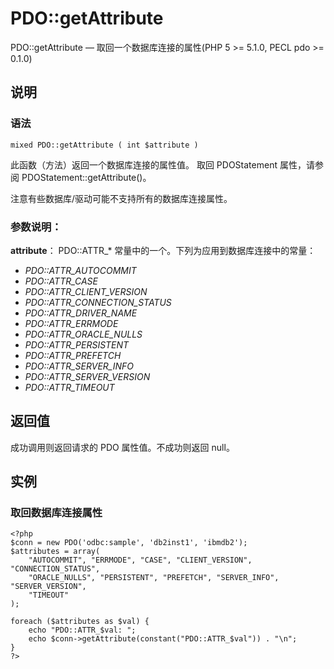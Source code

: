 # PDO::getAttribute



PDO::getAttribute — 取回一个数据库连接的属性(PHP 5 &gt;= 5.1.0, PECL pdo &gt;= 0.1.0)

## 说明

### 语法

```
mixed PDO::getAttribute ( int $attribute )

```

此函数（方法）返回一个数据库连接的属性值。 取回 PDOStatement 属性，请参阅 PDOStatement::getAttribute()。

注意有些数据库/驱动可能不支持所有的数据库连接属性。

### 参数说明：

**attribute**：
PDO::ATTR_* 常量中的一个。下列为应用到数据库连接中的常量：

*   _PDO::ATTR_AUTOCOMMIT_
*   _PDO::ATTR_CASE_
*   _PDO::ATTR_CLIENT_VERSION_
*   _PDO::ATTR_CONNECTION_STATUS_
*   _PDO::ATTR_DRIVER_NAME_
*   _PDO::ATTR_ERRMODE_
*   _PDO::ATTR_ORACLE_NULLS_
*   _PDO::ATTR_PERSISTENT_
*   _PDO::ATTR_PREFETCH_
*   _PDO::ATTR_SERVER_INFO_
*   _PDO::ATTR_SERVER_VERSION_
*   _PDO::ATTR_TIMEOUT_

## 返回值

成功调用则返回请求的 PDO 属性值。不成功则返回 null。

## 实例

### 取回数据库连接属性

```
<?php
$conn = new PDO('odbc:sample', 'db2inst1', 'ibmdb2');
$attributes = array(
    "AUTOCOMMIT", "ERRMODE", "CASE", "CLIENT_VERSION", "CONNECTION_STATUS",
    "ORACLE_NULLS", "PERSISTENT", "PREFETCH", "SERVER_INFO", "SERVER_VERSION",
    "TIMEOUT"
);

foreach ($attributes as $val) {
    echo "PDO::ATTR_$val: ";
    echo $conn->getAttribute(constant("PDO::ATTR_$val")) . "\n";
}
?>

```



